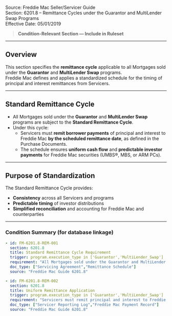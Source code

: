 Source: Freddie Mac Seller/Servicer Guide  
Section: 6201.8 – Remittance Cycles under the Guarantor and MultiLender Swap Programs  
Effective Date: 05/01/2019  

> **Condition-Relevant Section — Include in Ruleset**

---

## Overview
This section specifies the **remittance cycle** applicable to all Mortgages sold under the **Guarantor** and **MultiLender Swap** programs.  
Freddie Mac defines and applies a standardized schedule for the timing of principal and interest remittances from Servicers.

---

## Standard Remittance Cycle
- All Mortgages sold under the **Guarantor** and **MultiLender Swap** programs are subject to the **Standard Remittance Cycle**.  
- Under this cycle:
  - Servicers must **remit borrower payments** of principal and interest to Freddie Mac **by the scheduled remittance date**, as defined in the Purchase Documents.  
  - The schedule ensures **uniform cash flow** and **predictable investor payments** for Freddie Mac securities (UMBS®, MBS, or ARM PCs).  

---

## Purpose of Standardization
The Standard Remittance Cycle provides:
- **Consistency** across all Servicers and programs  
- **Predictable timing** of investor distributions  
- **Simplified reconciliation** and accounting for Freddie Mac and counterparties  

---

### Condition Summary (for database linkage)
```yaml
- id: FM-6201.8-REM-001
  section: 6201.8
  title: Standard Remittance Cycle Requirement
  trigger: program.execution_type in ['Guarantor','MultiLender_Swap']
  requirement: "All Mortgages sold under the Guarantor and MultiLender Swap programs must follow the Standard Remittance Cycle as defined by Freddie Mac."
  doc_type: ["Servicing Agreement","Remittance Schedule"]
  source: "Freddie Mac Guide 6201.8"

- id: FM-6201.8-REM-002
  section: 6201.8
  title: Uniform Remittance Application
  trigger: program.execution_type in ['Guarantor','MultiLender_Swap']
  requirement: "Servicers must remit principal and interest to Freddie Mac according to the Standard Remittance Cycle to ensure uniform cash flow for securities investors."
  doc_type: ["Servicer Reporting Log","Freddie Mac Payment Record"]
  source: "Freddie Mac Guide 6201.8"
